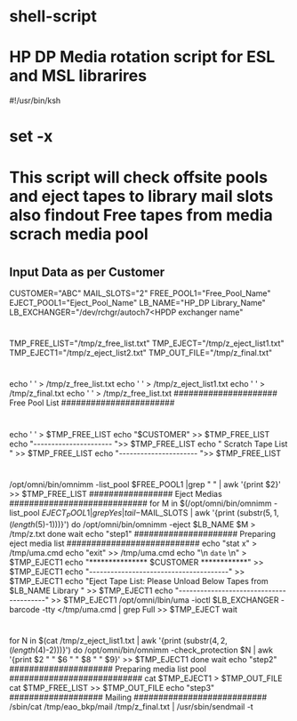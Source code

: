 # shell-script
# HP DP Media rotation script for ESL and MSL librarires
#!/usr/bin/ksh
# set -x
##
# This script will check offsite pools and eject tapes to library mail slots also findout Free tapes from media scrach media pool
#
## Input Data as per Customer
CUSTOMER="ABC"
MAIL_SLOTS="2"
FREE_POOL1="Free_Pool_Name"
EJECT_POOL1="Eject_Pool_Name"
LB_NAME="HP_DP Library_Name"
LB_EXCHANGER="/dev/rchgr/autoch7<HPDP exchanger name"
#
TMP_FREE_LIST="/tmp/z_free_list.txt"
TMP_EJECT="/tmp/z_eject_list1.txt"
TMP_EJECT1="/tmp/z_eject_list2.txt"
TMP_OUT_FILE="/tmp/z_final.txt"
#
echo '  ' > /tmp/z_free_list.txt
echo ' ' > /tmp/z_eject_list1.txt
echo '  ' > /tmp/z_final.txt
echo ' ' > /tmp/z_free_list.txt
##################### Free Pool List #######################
#
echo ' ' > $TMP_FREE_LIST
echo "$CUSTOMER" >> $TMP_FREE_LIST
echo "---------------------- ">> $TMP_FREE_LIST
echo " Scratch Tape List " >> $TMP_FREE_LIST
echo "---------------------- ">> $TMP_FREE_LIST
#
/opt/omni/bin/omnimm -list_pool $FREE_POOL1 |grep "                            " |  awk '{print $2}' >> $TMP_FREE_LIST
################# Eject Medias ############################
for M in $(/opt/omni/bin/omnimm -list_pool $EJECT_POOL1 |grep Yes | tail -$MAIL_SLOTS | awk '{print (substr($5,1,(length($5)-1)))}')
do
 /opt/omni/bin/omnimm -eject $LB_NAME $M > /tmp/z.txt
done
wait
echo "step1"
##################### Preparing eject media list ###########################
echo "stat x" > /tmp/uma.cmd
echo "exit" >> /tmp/uma.cmd
echo "\n `date` \n" > $TMP_EJECT1
echo "*************** $CUSTOMER ************" >> $TMP_EJECT1
echo "---------------------------------------" >> $TMP_EJECT1
echo "Eject Tape List:  Please Unload Below Tapes from $LB_NAME Library " >> $TMP_EJECT1
echo "----------------------------------------" >> $TMP_EJECT1
/opt/omni/lbin/uma -ioctl $LB_EXCHANGER -barcode -tty </tmp/uma.cmd | grep Full >> $TMP_EJECT
wait
#
for N in $(cat /tmp/z_eject_list1.txt | awk '{print (substr($4,2,(length($4)-2)))}')
do
 /opt/omni/bin/omnimm -check_protection $N | awk '{print $2 "    " $6 " " $8 " " $9}' >> $TMP_EJECT1
done
wait
echo "step2"
##################### Preparing media list pool ###########################
cat $TMP_EJECT1 > $TMP_OUT_FILE
cat $TMP_FREE_LIST >> $TMP_OUT_FILE
echo "step3"
################### Mailing ###########################
/sbin/cat /tmp/eao_bkp/mail /tmp/z_final.txt | /usr/sbin/sendmail -t


